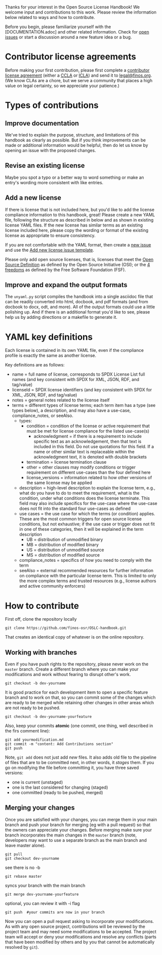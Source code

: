 
Thanks for your interest in the Open Source License Handbook!  We welcome input and contributions to this work.  Please review the information below related to ways and how to contribute.

Before you begin, please familiarize yourself with the [DOCUMENTATION.adoc] and other related information.  Check for [open issues](https://github.com/finos-osr/OSLC-handbook/issues) or start a discussion around a new feature idea or a bug.

# Contributor license agreements

Before making your first contribution, please first complete a [contributor license agreement](https://finosfoundation.atlassian.net/wiki/spaces/FINOS/pages/75530375/Contribution+Compliance+Requirements#ContributionComplianceRequirements-ContributorLicenseAgreement) (either a [CCLA](https://www.finos.org/hubfs/FINOS/governance/FINOS%20CCLA.pdf) or [ICLA](https://www.finos.org/hubfs/FINOS/governance/FINOS%20ICLA.pdf)) and send it to legal@finos.org. (We know CLAs are a chore, but we serve a community that places a high value on legal certainty, so we appreciate your patience.)

# Types of contributions

## Improve documentation
We've tried to explain the purpose, structure, and limitations of this handbook as clearly as possible. But if you think improvements can be made or additional information would be helpful, then do let us know by opening an issue with the proposed changes.

## Revise an existing license
Maybe you spot a typo or a better way to word something or make an entry's wording more consistent with like entries.  

## Add a new license
If there is license that is not included here, but you'd like to add the license compliance information to this handbook, great! Please create a new YAML file, following the structure as described in below and as shown in existing license YAML files.  If the new license has similar terms as an existing license included here, please copy the wording or format of the existing license as appropriate to ensure consistency. 

If you are not comfortable with the YAML format, then create a [new issue](https://github.com/finos-osr/OSLC-handbook/issues) and use the [Add new license issue template](https://github.com/finos-osr/OSLC-handbook/issues/new?assignees=jlovejoy&labels=add+new+license&template=add-new-license.md&title=New+license%3A+%5BlicenseId%5D).

Please only add open source licenses, that is, licenses that meet the [Open Source Definition](https://opensource.org/osd) as defined by the Open Source Initiative (OSI); or the [4 freedoms](https://www.gnu.org/philosophy/free-sw.en.html) as defined by the Free Software Foundation (FSF). 

## Improve and expand the output formats
The `unyaml.py` script compiles the handbook into a single asciidoc file that can be readily converted into html, docbook, and pdf formats (and from docbook to docx, odt, and more). All of the output formats could use a little polishing up. And if there is an additional format you'd like to see, please help us by adding directions or a makefile to generate it.

# YAML key definitions
Each license is contained in its own YAML file, even if the compliance profile is exactly the same as another license.

Key definitions are as follows:

* name = full name of license, corresponds to SPDX License List full names (and key consistent with SPDX for XML, JSON, RDF, and tag/value)
* licenseId = SPDX license identifiers (and key consistent with SPDX for XML, JSON, RDF, and tag/value)
* notes = general notes related to the license itself
* terms = different types of license terms; each term item has a type (see types below), a description, and may also have a use-case, compliance_notes, or seeAlso. 
  * types:
    * condition = condition of the license or active requirement that must be met for license compliance for the listed use-case(s)
      * acknowledgment = if there is a requirement to include specific text as an acknowledgement, then that text is included in this field. Do not use quotations for this field. If a name or other similar text is replaceable within the acknowledgment text, it is denoted with double brackets
    * termination = license termination clause
    * other = other clauses may modify conditions or trigger requirement on different use-cases than the four defined here 
    * license_versions = information related to how other versions of the same license may be applied
  * description = high-level description to explain the license term, e.g., what do you have to do to meet the requirement, what is the condition, under what conditions does the license terminate. This field may also include specifics for the use-case where the use-case does not fit into the standard four use-cases as defined
  * use cases = the use case for which the terms (or condition) applies. These are the most common triggers for open source license conditions, but not exhaustive; if the use case or trigger does not fit in one of these categories, then it will be explained in the term description
    * UB = distribution of unmodified binary
    * MB = distribution of modified binary
    * US = distribution of unmodified source
    * MS = distribution of modified source
  * compliance_notes = specifics of how you need to comply with the term
  * seeAlso = external recommended resources for further information on compliance with the particular license term. This is limited to only the more complex terms and trusted resources (e.g., license authors and active community enforcers)

# How to contribute

First off, clone the repository locally

    git clone https://github.com/finos-osr/OSLC-handbook.git

That creates an identical copy of whatever is on the online repository.

## Working with branches

Even if you have push rights to the repository, please never work on the `master` branch. Create a different branch where you can make your modifications and work without fearing to disrupt other's work.

    git checkout -b dev-yourname

It is good practice for each development item to open a specific feature branch and to work on that, so you can commit some of the changes which are ready to be merged while retaining other changes in other areas which are not ready to be pushed.

    git checkout -b dev-yourname-yourfeature

Also, keep your commits **atomic** (one commit, one thing, well described in the firs comment line):

    git add yourmodification.md
    git commit -m "content: Add Contributions section"
    git push

Note, `git add` does not just add *new* files. It also adds old file to the pipeline of files that are to be committed next, in other words, it *stages* them. If you go on modifying the file before committing it, you have three saved versions:

- one is current (unstaged)
- one is the last considered for changing (staged)
- one committed (ready to be pushed, merged)

## Merging your changes

Once you are satisfied with your changes, you can merge them in your main branch and push your branch for merging (eg with a pull request) so that the owners can appreciate your changes. Before merging make sure your branch incorporates the main changes in the `master` branch (note, developers may want to use a separate branch as the main branch and leave master alone).

    git pull
    git checkout dev-yourname

see there is no -b

    git rebase master

syncs your branch with the main branch

    git merge dev-yourname-yourfeature

optional, you can review it with -i flag

    git push  #your commits are now in your branch

Now you can open a pull request asking to incorporate your modifications. As with any open source project, contributions will be reviewed by the project team and may need some modifications to be accepted. The project team will accept or deny your modifications and resolve any conflicts (parts that have been modified by others and by you that cannot be automatically resolved by `git`).
